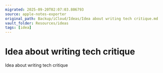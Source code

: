 ```yaml
---
migrated: 2025-09-20T02:07:03.806793
source: apple-notes-exporter
original_path: Backup/iCloud/Ideas/Idea about writing tech critique.md
vault_folder: Resources/ideas
tags: [idea]
---
```

# Idea about writing tech critique

Idea about writing tech critique 
